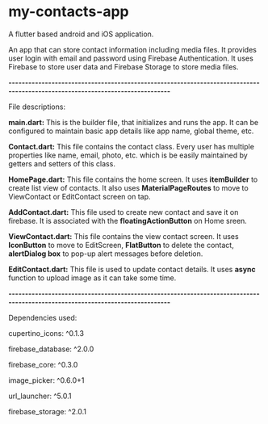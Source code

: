 # my-contacts-app
A flutter based android and iOS application.

An app that can store contact information including media files. It provides user login with email and password using Firebase Authentication. It uses Firebase to store user data and Firebase Storage to store media files. 

**-----------------------------------------------------------------------------------------------------------------------------**

File descriptions:

**main.dart:** This is the builder file, that initializes and runs the app. It can be configured to maintain basic app details like app name, global theme, etc.

**Contact.dart:** This file contains the contact class. Every user has multiple properties like name, email, photo, etc.
which is be easily maintained by getters and setters of this class.

**HomePage.dart:** This file contains the home screen. It uses **itemBuilder** to create list view of contacts. It also uses **MaterialPageRoutes** to move to ViewContact or EditContact screen on tap.

**AddContact.dart:**  This file used to create new contact and save it on firebase. It is associated with the **floatingActionButton** on Home sreen.

**ViewContact.dart:** This file contains the view contact screen. It uses **IconButton** to move to EditScreen, **FlatButton** to delete the contact, **alertDialog box** to pop-up alert messages before deletion.

**EditContact.dart:** This file is used to update contact details. It uses **async** function to upload image as it can take some time.

**-----------------------------------------------------------------------------------------------------------------------------**

Dependencies used:

cupertino_icons: ^0.1.3

firebase_database: ^2.0.0

firebase_core: ^0.3.0

image_picker: ^0.6.0+1

url_launcher: ^5.0.1

firebase_storage: ^2.0.1
